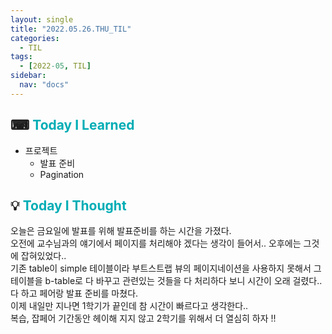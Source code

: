 ```yaml
---
layout: single
title: "2022.05.26.THU_TIL"
categories:
  - TIL
tags:
  - [2022-05, TIL]
sidebar:
  nav: "docs"
---
```


## ⌨ <a style="color:#00adb5">Today I Learned</a>

- 프로젝트
  - 발표 준비
  - Pagination

## 💡 <a style="color:#00adb5">Today I Thought</a>

오늘은 금요일에 발표를 위해 발표준비를 하는 시간을 가졌다.<br>
오전에 교수님과의 얘기에서 페이지를 처리해야 겠다는 생각이 들어서.. 오후에는 그것에 잡혀있었다..<br>
기존 table이 simple 테이블이라 부트스트랩 뷰의 페이지네이션을 사용하지 못해서 그 테이블을 b-table로 다 바꾸고 관련있는 것들을 다 처리하다 보니 시간이 오래 걸렸다..<br>
다 하고 페어랑 발표 준비를 마쳤다.<br>
이제 내일만 지나면 1학기가 끝인데 참 시간이 빠르다고 생각한다..<br>
복습, 잡페어 기간동안 헤이해 지지 않고 2학기를 위해서 더 열심히 하자 !!
